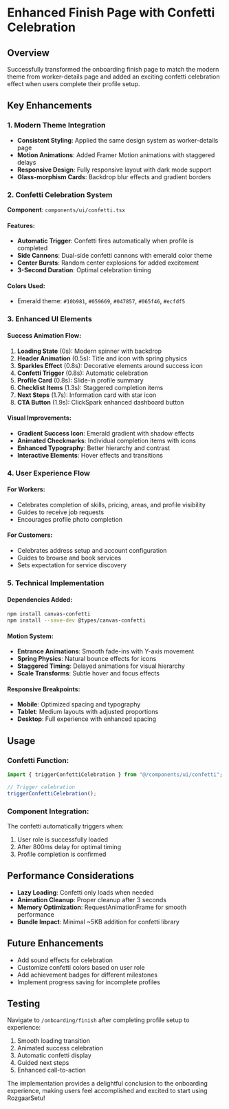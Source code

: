 # Enhanced Finish Page with Confetti Celebration

## Overview

Successfully transformed the onboarding finish page to match the modern theme from worker-details page and added an exciting confetti celebration effect when users complete their profile setup.

## Key Enhancements

### 1. Modern Theme Integration

- **Consistent Styling**: Applied the same design system as worker-details page
- **Motion Animations**: Added Framer Motion animations with staggered delays
- **Responsive Design**: Fully responsive layout with dark mode support
- **Glass-morphism Cards**: Backdrop blur effects and gradient borders

### 2. Confetti Celebration System

**Component**: `components/ui/confetti.tsx`

#### Features:

- **Automatic Trigger**: Confetti fires automatically when profile is completed
- **Side Cannons**: Dual-side confetti cannons with emerald color theme
- **Center Bursts**: Random center explosions for added excitement
- **3-Second Duration**: Optimal celebration timing

#### Colors Used:

- Emerald theme: `#10b981`, `#059669`, `#047857`, `#065f46`, `#ecfdf5`

### 3. Enhanced UI Elements

#### Success Animation Flow:

1. **Loading State** (0s): Modern spinner with backdrop
2. **Header Animation** (0.5s): Title and icon with spring physics
3. **Sparkles Effect** (0.8s): Decorative elements around success icon
4. **Confetti Trigger** (0.8s): Automatic celebration
5. **Profile Card** (0.8s): Slide-in profile summary
6. **Checklist Items** (1.3s): Staggered completion items
7. **Next Steps** (1.7s): Information card with star icon
8. **CTA Button** (1.9s): ClickSpark enhanced dashboard button

#### Visual Improvements:

- **Gradient Success Icon**: Emerald gradient with shadow effects
- **Animated Checkmarks**: Individual completion items with icons
- **Enhanced Typography**: Better hierarchy and contrast
- **Interactive Elements**: Hover effects and transitions

### 4. User Experience Flow

#### For Workers:

- Celebrates completion of skills, pricing, areas, and profile visibility
- Guides to receive job requests
- Encourages profile photo completion

#### For Customers:

- Celebrates address setup and account configuration
- Guides to browse and book services
- Sets expectation for service discovery

### 5. Technical Implementation

#### Dependencies Added:

```bash
npm install canvas-confetti
npm install --save-dev @types/canvas-confetti
```

#### Motion System:

- **Entrance Animations**: Smooth fade-ins with Y-axis movement
- **Spring Physics**: Natural bounce effects for icons
- **Staggered Timing**: Delayed animations for visual hierarchy
- **Scale Transforms**: Subtle hover and focus effects

#### Responsive Breakpoints:

- **Mobile**: Optimized spacing and typography
- **Tablet**: Medium layouts with adjusted proportions
- **Desktop**: Full experience with enhanced spacing

## Usage

### Confetti Function:

```typescript
import { triggerConfettiCelebration } from "@/components/ui/confetti";

// Trigger celebration
triggerConfettiCelebration();
```

### Component Integration:

The confetti automatically triggers when:

1. User role is successfully loaded
2. After 800ms delay for optimal timing
3. Profile completion is confirmed

## Performance Considerations

- **Lazy Loading**: Confetti only loads when needed
- **Animation Cleanup**: Proper cleanup after 3 seconds
- **Memory Optimization**: RequestAnimationFrame for smooth performance
- **Bundle Impact**: Minimal ~5KB addition for confetti library

## Future Enhancements

- Add sound effects for celebration
- Customize confetti colors based on user role
- Add achievement badges for different milestones
- Implement progress saving for incomplete profiles

## Testing

Navigate to `/onboarding/finish` after completing profile setup to experience:

1. Smooth loading transition
2. Animated success celebration
3. Automatic confetti display
4. Guided next steps
5. Enhanced call-to-action

The implementation provides a delightful conclusion to the onboarding experience, making users feel accomplished and excited to start using RozgaarSetu!
